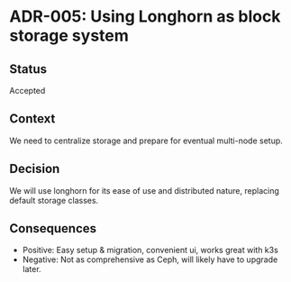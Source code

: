 # ADR-005: Using Longhorn as block storage system
## Status
Accepted

## Context
We need to centralize storage and prepare for eventual multi-node setup.

## Decision
We will use longhorn for its ease of use and distributed nature, replacing default storage classes.

## Consequences
- Positive: Easy setup & migration, convenient ui, works great with k3s
- Negative: Not as comprehensive as Ceph, will likely have to upgrade later.